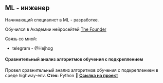 ## ML - инженер
Начинающий специалист в ML - разработке.

Обучился в Академии нейросейтей [The Founder](https://dnk.the-founder.ru/school/courses)

Связь со мной: 
 - telegram - @Hejhog

#### Сравнительный анализ алгоритмов обучения с подкреплением
Провел сравнительный анализ алгоритмов обучения с подкреплением в среде highway-env.
**Стек:** Python
📌 [**Ссылка на проект**](https://github.com/Skullsofmarkl/rl_learning)
